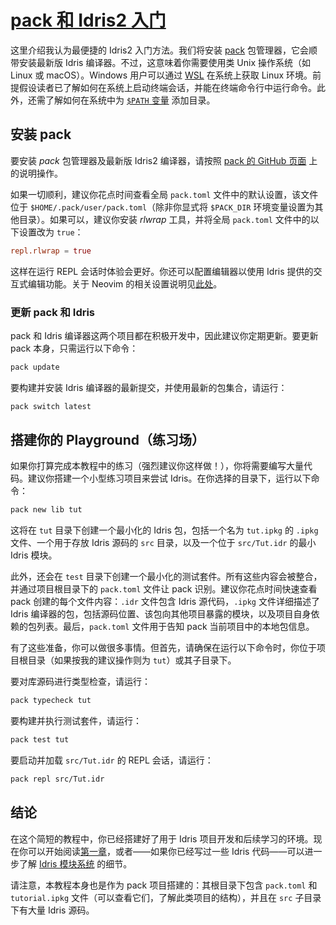 # [pack 和 Idris2 入门](src/Appendices/Install.md)

这里介绍我认为最便捷的 Idris2 入门方法。我们将安装
[pack](https://github.com/stefan-hoeck/idris2-pack) 包管理器，它会顺带安装最新版 Idris
编译器。不过，这意味着你需要使用类 Unix 操作系统（如 Linux 或 macOS）。Windows 用户可以通过
[WSL](https://learn.microsoft.com/en-us/windows/wsl/about) 在系统上获取 Linux
环境。前提假设读者已了解如何在系统上启动终端会话，并能在终端命令行中运行命令。此外，还需了解如何在系统中为 [`$PATH`
变量](https://en.wikipedia.org/wiki/PATH_(variable)) 添加目录。

## 安装 pack

要安装 *pack* 包管理器及最新版 Idris2 编译器，请按照 [pack 的 GitHub
页面](https://github.com/stefan-hoeck/idris2-pack/blob/main/INSTALL.md)
上的说明操作。

如果一切顺利，建议你花点时间查看全局 `pack.toml` 文件中的默认设置，该文件位于
`$HOME/.pack/user/pack.toml`（除非你显式将 `$PACK_DIR` 环境变量设置为其他目录）。如果可以，建议你安装
*rlwrap* 工具，并将全局 `pack.toml` 文件中的以下设置改为 `true`：

```toml
repl.rlwrap = true
```

这样在运行 REPL 会话时体验会更好。你还可以配置编辑器以使用 Idris 提供的交互式编辑功能。关于 Neovim
的相关设置说明见[此处](Neovim.md)。

### 更新 pack 和 Idris

pack 和 Idris 编译器这两个项目都在积极开发中，因此建议你定期更新。要更新 pack 本身，只需运行以下命令：

```sh
pack update
```

要构建并安装 Idris 编译器的最新提交，并使用最新的包集合，请运行：

```sh
pack switch latest
```

## 搭建你的 Playground（练习场）

如果你打算完成本教程中的练习（强烈建议你这样做！），你将需要编写大量代码。建议你搭建一个小型练习项目来尝试 Idris。在你选择的目录下，运行以下命令：

```sh
pack new lib tut
```

这将在 `tut` 目录下创建一个最小化的 Idris 包，包括一个名为 `tut.ipkg` 的 `.ipkg` 文件、一个用于存放 Idris
源码的 `src` 目录，以及一个位于 `src/Tut.idr` 的最小 Idris 模块。

此外，还会在 `test` 目录下创建一个最小化的测试套件。所有这些内容会被整合，并通过项目根目录下的 `pack.toml` 文件让 pack
识别。建议你花点时间快速查看 pack 创建的每个文件内容：`.idr` 文件包含 Idris 源代码，`.ipkg` 文件详细描述了 Idris
编译器的包，包括源码位置、该包向其他项目暴露的模块，以及项目自身依赖的包列表。最后，`pack.toml` 文件用于告知 pack
当前项目中的本地包信息。

有了这些准备，你可以做很多事情。但首先，请确保在运行以下命令时，你位于项目根目录（如果按我的建议操作则为 `tut`）或其子目录下。

要对库源码进行类型检查，请运行：

```sh
pack typecheck tut
```

要构建并执行测试套件，请运行：

```sh
pack test tut
```

要启动并加载 `src/Tut.idr` 的 REPL 会话，请运行：

```sh
pack repl src/Tut.idr
```

## 结论

在这个简短的教程中，你已经搭建好了用于 Idris
项目开发和后续学习的环境。现在你可以开始阅读[第一章](../Tutorial/Intro.md)，或者——如果你已经写过一些 Idris
代码——可以进一步了解 [Idris 模块系统](Modules.md) 的细节。

请注意，本教程本身也是作为 pack 项目搭建的：其根目录下包含 `pack.toml` 和 `tutorial.ipkg`
文件（可以查看它们，了解此类项目的结构），并且在 `src` 子目录下有大量 Idris 源码。
